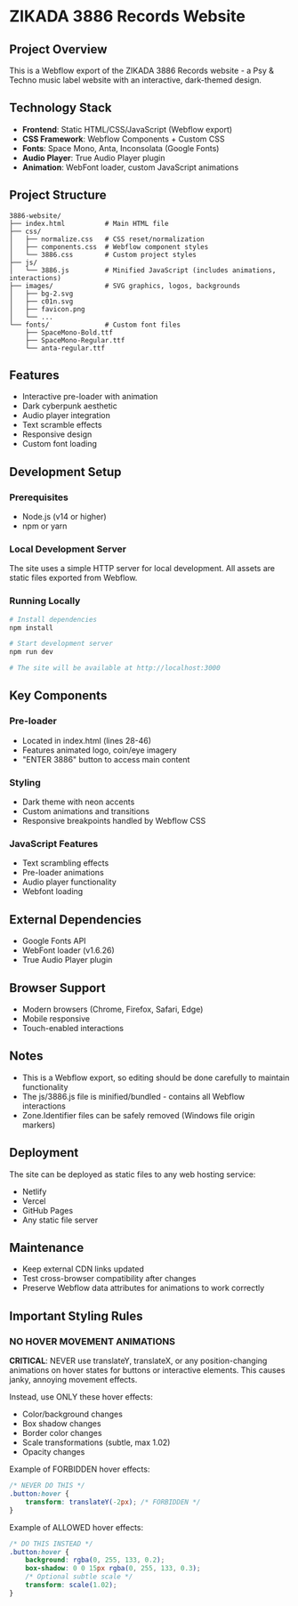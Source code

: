 # ZIKADA 3886 Records Website

## Project Overview
This is a Webflow export of the ZIKADA 3886 Records website - a Psy & Techno music label website with an interactive, dark-themed design.

## Technology Stack
- **Frontend**: Static HTML/CSS/JavaScript (Webflow export)
- **CSS Framework**: Webflow Components + Custom CSS
- **Fonts**: Space Mono, Anta, Inconsolata (Google Fonts)
- **Audio Player**: True Audio Player plugin
- **Animation**: WebFont loader, custom JavaScript animations

## Project Structure
```
3886-website/
├── index.html          # Main HTML file
├── css/
│   ├── normalize.css   # CSS reset/normalization
│   ├── components.css  # Webflow component styles
│   └── 3886.css        # Custom project styles
├── js/
│   └── 3886.js         # Minified JavaScript (includes animations, interactions)
├── images/             # SVG graphics, logos, backgrounds
│   ├── bg-2.svg
│   ├── c01n.svg
│   ├── favicon.png
│   └── ...
└── fonts/              # Custom font files
    ├── SpaceMono-Bold.ttf
    ├── SpaceMono-Regular.ttf
    └── anta-regular.ttf
```

## Features
- Interactive pre-loader with animation
- Dark cyberpunk aesthetic
- Audio player integration
- Text scramble effects
- Responsive design
- Custom font loading

## Development Setup

### Prerequisites
- Node.js (v14 or higher)
- npm or yarn

### Local Development Server
The site uses a simple HTTP server for local development. All assets are static files exported from Webflow.

### Running Locally
```bash
# Install dependencies
npm install

# Start development server
npm run dev

# The site will be available at http://localhost:3000
```

## Key Components

### Pre-loader
- Located in index.html (lines 28-46)
- Features animated logo, coin/eye imagery
- "ENTER 3886" button to access main content

### Styling
- Dark theme with neon accents
- Custom animations and transitions
- Responsive breakpoints handled by Webflow CSS

### JavaScript Features
- Text scrambling effects
- Pre-loader animations
- Audio player functionality
- Webfont loading

## External Dependencies
- Google Fonts API
- WebFont loader (v1.6.26)
- True Audio Player plugin

## Browser Support
- Modern browsers (Chrome, Firefox, Safari, Edge)
- Mobile responsive
- Touch-enabled interactions

## Notes
- This is a Webflow export, so editing should be done carefully to maintain functionality
- The js/3886.js file is minified/bundled - contains all Webflow interactions
- Zone.Identifier files can be safely removed (Windows file origin markers)

## Deployment
The site can be deployed as static files to any web hosting service:
- Netlify
- Vercel
- GitHub Pages
- Any static file server

## Maintenance
- Keep external CDN links updated
- Test cross-browser compatibility after changes
- Preserve Webflow data attributes for animations to work correctly

## Important Styling Rules

### NO HOVER MOVEMENT ANIMATIONS
**CRITICAL**: NEVER use translateY, translateX, or any position-changing animations on hover states for buttons or interactive elements. This causes janky, annoying movement effects.

Instead, use ONLY these hover effects:
- Color/background changes
- Box shadow changes
- Border color changes
- Scale transformations (subtle, max 1.02)
- Opacity changes

Example of FORBIDDEN hover effects:
```css
/* NEVER DO THIS */
.button:hover {
    transform: translateY(-2px); /* FORBIDDEN */
}
```

Example of ALLOWED hover effects:
```css
/* DO THIS INSTEAD */
.button:hover {
    background: rgba(0, 255, 133, 0.2);
    box-shadow: 0 0 15px rgba(0, 255, 133, 0.3);
    /* Optional subtle scale */
    transform: scale(1.02);
}
```